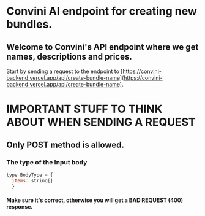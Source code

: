 # Convini AI endpoint for creating new bundles.

## Welcome to Convini's API endpoint where we get names, descriptions and prices.

Start by sending a request to the endpoint to [https://convini-backend.vercel.app/api/create-bundle-name](https://convini-backend.vercel.app/api/create-bundle-name).

# IMPORTANT STUFF TO THINK ABOUT WHEN SENDING A REQUEST

## Only POST method is allowed.

### The type of the Input body
```javascript
type BodyType = {
  items: string[]
  }
```
#### Make sure it's correct, otherwise you will get a BAD REQUEST (400) response.
